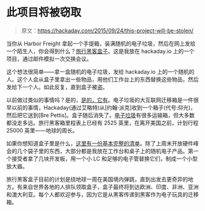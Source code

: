 # 此项目将被窃取

> 原文：<https://hackaday.com/2015/09/24/this-project-will-be-stolen/>

当你从 Harbor Freight 拿起一个手提箱，装满随机的电子垃圾，然后在网上发给一个陌生人，你会得到什么？[旅行黑客盒子](https://hackaday.io/project/7373-travelling-hacker-box)。这是我放在 hackaday.io 上的一个项目，通过邮件模拟一次交换会议。

这个想法很简单——拿一盒随机的电子垃圾，发给 hackaday.io 上的一个随机的人。这个人会从盒子里拿出一些物品，用他们工作台上的东西替换这些物品，然后发给下一个人。如此反复，直到盒子被盗。

以前做过类似的事情吗？是的，[是的，它有](http://hackaday.com/2008/06/27/the-great-internet-migratory-box-of-electronics-junk/)。电子垃圾的大互联网迁移箱是一件很早以前的事情，Hackaday(通过艾略特)从[约翰·派克]收到一个箱子(代号:仰光)，然后把它送到[Bre Pettis]。盒子随后消失了。[电子垃圾](http://tgimboej.org/Box_Tracking)有很多运输箱，但大多数都没走多远。旅行黑客箱里程表上已经有 2525 英里，在离开美国之前，计划行程 25000 英里——地球的周长。

如果你想知道盒子里是什么，[这里有一份基本完整的清单](https://hackaday.io/project/7373-travelling-hacker-box)。除了上周末开放硬件峰会的几个袋子里的东西，大部分都是我放在工作台和桌子上的随机电子产品。第一个接受者拿了几块开发板，用一个小 LC 和足够的电子管替换它们，制成一个小型放大器。

旅行黑客盒子目前的计划是绕地球一周在美国境内弹跳，直到出发去更奇异的地方。有来自世界各地的人排队领取盒子，盒子最终将到达欧洲、印度、非洲、亚洲和澳大利亚。每个人都欢迎参与，因为它是从黑客传递到黑客作为电子玩具的迁移箱。